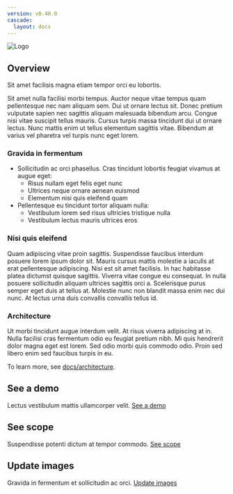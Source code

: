 ```yaml
---
version: v0.40.0
cascade:
  layout: docs
---
```


![Logo](/docs/img/placeholder-750x250.png)

## Overview

Sit amet facilisis magna etiam tempor orci eu lobortis. 

Sit amet nulla facilisi morbi tempus. Auctor neque vitae tempus quam pellentesque 
nec nam aliquam sem. Dui ut ornare lectus sit. Donec pretium vulputate 
sapien nec sagittis aliquam malesuada bibendum arcu. Congue nisi vitae 
suscipit tellus mauris. Cursus turpis massa tincidunt dui ut ornare lectus. 
Nunc mattis enim ut tellus elementum sagittis vitae. Bibendum at varius 
vel pharetra vel turpis nunc eget lorem.

### Gravida in fermentum

* Sollicitudin ac orci phasellus. Cras tincidunt lobortis feugiat vivamus at augue eget: 
  * Risus nullam eget felis eget nunc
  * Ultrices neque ornare aenean euismod
  * Elementum nisi quis eleifend quam 
* Pellentesque eu tincidunt tortor aliquam nulla:
  * Vestibulum lorem sed risus ultricies tristique nulla
  * Vestibulum lectus mauris ultrices eros

### Nisi quis eleifend 

Quam adipiscing vitae proin sagittis. Suspendisse faucibus interdum posuere lorem ipsum dolor sit. Mauris cursus mattis molestie a iaculis at erat pellentesque adipiscing. Nisi est sit amet facilisis. In hac habitasse platea dictumst quisque sagittis. Viverra vitae congue eu consequat. In nulla posuere sollicitudin aliquam ultrices sagittis orci a. Scelerisque purus semper eget duis at tellus at. Molestie nunc non blandit massa enim nec dui nunc. At lectus urna duis convallis convallis tellus id.

### Architecture

Ut morbi tincidunt augue interdum velit. At risus viverra adipiscing at in. 
Nulla facilisi cras fermentum odio eu feugiat pretium nibh. Mi quis hendrerit 
dolor magna eget est lorem. Sed odio morbi quis commodo odio. Proin sed libero 
enim sed faucibus turpis in eu.

To learn more, see [docs/architecture](/docs/architecture).


## See a demo

Lectus vestibulum mattis ullamcorper velit. [See a demo](/docs/demo/)


## See scope

Suspendisse potenti dictum at tempor commodo. [See scope](/docs/scope/)

## Update images

Gravida in fermentum et sollicitudin ac orci. [Update images](/docs/img/)
